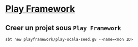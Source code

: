 # [Play Framework](https://www.playframework.com/documentation/2.6.x/Home)


## Creer un projet sous `Play Framework`

```
sbt new playframework/play-scala-seed.g8 --name=<mon ID>
```
